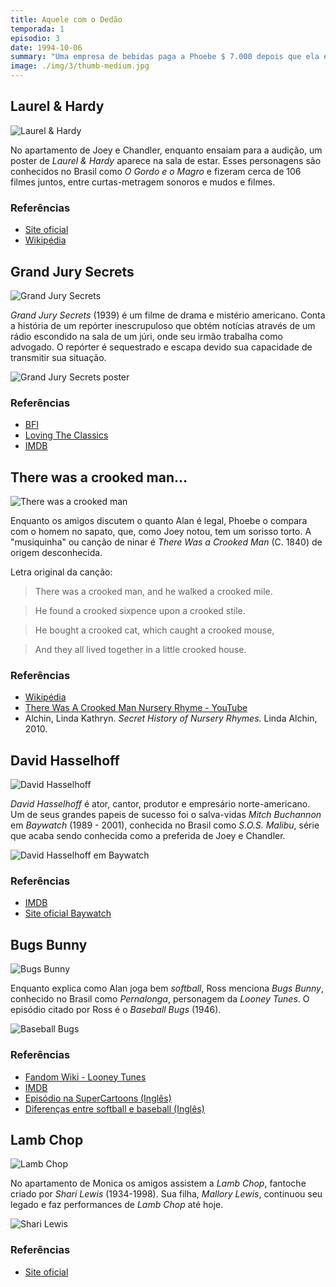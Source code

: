 ```yaml
---
title: Aquele com o Dedão
temporada: 1
episodio: 3
date: 1994-10-06
summary: "Uma empresa de bebidas paga a Phoebe $ 7.000 depois que ela encontra um dedo numa lata de refrigerante."
image: ./img/3/thumb-medium.jpg
---
```


## Laurel & Hardy

![Laurel & Hardy](./img/3/laurel-and-hardy.png)

No apartamento de Joey e Chandler, enquanto ensaiam para a audição, um poster
de *Laurel & Hardy* aparece na sala de estar. Esses personagens são conhecidos
no Brasil como *O Gordo e o Magro* e fizeram cerca de 106 filmes juntos, entre
curtas-metragem sonoros e mudos e filmes.

### Referências

- [Site oficial](http://www.laurel-and-hardy.com/)
- [Wikipédia](https://pt.wikipedia.org/wiki/Laurel_%26_Hardy)

## Grand Jury Secrets

![Grand Jury Secrets](./img/3/grand-jury-secrets.png)

*Grand Jury Secrets* (1939) é um filme de drama e mistério americano. Conta a história de
um repórter inescrupuloso que obtém notícias através de um rádio escondido na
sala de um júri, onde seu irmão trabalha como advogado. O repórter é sequestrado
e escapa devido sua capacidade de transmitir sua situação.

![Grand Jury Secrets poster](./img/3/grand-jury-secrets-poster.jpg)

### Referências

- [BFI](https://www.bfi.org.uk/films-tv-people/4ce2b6ab720c8)
- [Loving The Classics](https://www.lovingtheclassics.com/by-title/g/grand-jury-secrets-1939.html)
- [IMDB](https://www.imdb.com/title/tt0031390/)

## There was a crooked man...

![There was a crooked man](./img/3/crooked-man.png)

<cena>
  <phoebe
    original="- From the nursery rhyme. 'There was a crooked man, Who had a crooked smile, Who lived in a shoe, For a... while...'"
    traducao="- Da musiquinha. 'Havia um cara de sorriso torto. E morava no sapato, por um... tempo..."
  ></phoebe>
</cena>

Enquanto os amigos discutem o quanto Alan é legal, Phoebe o compara com o homem no sapato,
que, como Joey notou, tem um sorisso torto. A "musiquinha" ou canção de ninar
é *There Was a Crooked Man* (C. 1840) de origem desconhecida.

Letra original da canção:

> There was a crooked man, and he walked a crooked mile.

> He found a crooked sixpence upon a crooked stile.

> He bought a crooked cat, which caught a crooked mouse,

> And they all lived together in a little crooked house.

### Referências

- [Wikipédia](https://en.wikipedia.org/wiki/There_Was_a_Crooked_Man)
- [There Was A Crooked Man Nursery Rhyme - YouTube](https://www.youtube.com/watch?v=WqyUOlz_6i4)
- Alchin, Linda Kathryn. *Secret History of Nursery Rhymes.* Linda Alchin, 2010.

## David Hasselhoff

![David Hasselhoff](./img/3/david-hasselhoff.png)

<cena>
  <chandler
    original="- I'd marry him just for his David Hasselhoff impression alone."
    traducao="- Eu casaria por causa da imitação de David Hasselholff."
  ></chandler>
</cena>

*David Hasselhoff* é ator, cantor, produtor e empresário norte-americano. Um de seus
grandes papeis de sucesso foi o salva-vidas *Mitch Buchannon* em *Baywatch*
(1989 - 2001), conhecida no Brasil como *S.O.S. Malibu*, série que acaba sendo
conhecida como a preferida de Joey e Chandler.

![David Hasselhoff em Baywatch](./img/3/david-hasselhoff-baywatch.jpg)

### Referências

- [IMDB](https://www.imdb.com/name/nm0001327/)
- [Site oficial Baywatch](https://www.baywatch.com/)

## Bugs Bunny

![Bugs Bunny](./img/3/bugs-bunny.png)

<cena>
  <ross
    original="- He was like that Bugs Bunny cartoon where Bugs is playing all the positions."
    traducao="- Ele parecia o Pernalonga no desenho em que jogava em todas as posições."
  ></ross>
</cena>

Enquanto explica como Alan joga bem *softball*, Ross menciona *Bugs Bunny*, conhecido
no Brasil como *Pernalonga*, personagem da *Looney Tunes*. O episódio citado por Ross
é o *Baseball Bugs* (1946).

![Baseball Bugs](./img/3/baseball-bugs.jpg)

### Referências

- [Fandom Wiki - Looney Tunes](https://looneytunes.fandom.com/wiki/Baseball_Bugs)
- [IMDB](https://www.imdb.com/title/tt0038333/)
- [Episódio na SuperCartoons (Inglês)](https://www.supercartoons.net/cartoon/629/bugs-bunny-baseball-bugs.html)
- [Diferenças entre softball e baseball (Inglês)](https://www.dummies.com/sports/fantasy-sports/fantasy-baseball/the-differences-between-softball-and-baseball/)

## Lamb Chop

![Lamb Chop](./img/3/lamb-chop.png)

<cena>
  <chandler
    original="- If I had a sock on my hand for 30 years, it'd be talking too."
    traducao="- Se eu usasse uma meia na mão por 30 anos, ela também ia falar."
  ></chandler>
</cena>

No apartamento de Monica os amigos assistem a *Lamb Chop*, fantoche criado por
*Shari Lewis* (1934-1998). Sua filha, *Mallory Lewis*, continuou seu legado
e faz performances de *Lamb Chop* até hoje.

![Shari Lewis](./img/3/shari-lewis.jpg)

### Referências

- [Site oficial](https://mallorylewisandlambchop.com/faqs/)
